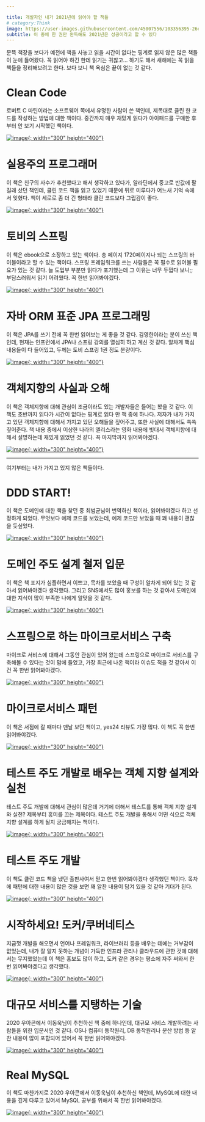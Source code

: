 ```yaml
---

title: 개발자인 내가 2021년에 읽어야 할 책들
# category:Think
image: https://user-images.githubusercontent.com/45007556/103356395-26e5c480-4af4-11eb-8efb-9c2ca83aceb4.png
subtitle: 이 중에 한 권만 완독해도 2021년은 성공이라고 할 수 있다
---
```

문뜩 책장을 보다가 예전에 책을 사놓고 읽을 시간이 없다는 핑계로 읽지 않은 많은 책들이 눈에 들어왔다. 꼭 읽어야 하긴 한데 읽기는 귀찮고... 하기도 해서 새해에는 꼭 읽을 책들을 정리해보려고 한다. 보다 보니 책 욕심은 끝이 없는 것 같다.

# Clean Code

로버트 C 마틴이라는 소프트웨어 쪽에서 유명한 사람이 쓴 책인데, 제목대로 클린 한 코드를 작성하는 방법에 대한 책이다. 중간까지 매우 재밌게 읽다가 아이패드를 구매한 후부터 안 보기 시작했던 책이다.

[![image](https://user-images.githubusercontent.com/45007556/103358598-4c290180-4af9-11eb-900d-5f86aeaeb9eb.png){: width="300" height="400"}](http://www.yes24.com/Product/Goods/11681152?OzSrank=1)

# 실용주의 프로그래머

이 책은 친구의 사수가 추천했다고 해서 생각하고 있다가, 알라딘에서 중고로 반값에 팔길래 샀던 책인데, 클린 코드 책을 읽고 있었기 때문에 뒤로 미루다가 어느새 기억 속에서 잊혔다. 책이 세로로 좀 더 긴 형태라 클린 코드보다 그립감이 좋다.

[![image](https://user-images.githubusercontent.com/45007556/103358591-459a8a00-4af9-11eb-9cb5-4a7fec3a7c3d.png){: width="300" height="400"}](http://www.yes24.com/Product/Goods/12501565?OzSrank=1)

# 토비의 스프링

이 책은 ebook으로 소장하고 있는 책이다. 총 페이지 1720페이지나 되는 스프링의 바이블이라고 할 수 있는 책이다. 스프링 프레임워크를 쓰는 사람들은 꼭 필수로 읽어볼 필요가 있는 것 같다. 늘 도입부 부분만 읽다가 포기했는데 그 이유는 너무 두껍다 보니;; 부담스러워서 읽기 어려웠다. 꼭 한번 읽어봐야겠다.

[![image](https://user-images.githubusercontent.com/45007556/103358578-3e737c00-4af9-11eb-8408-4937ee7ddafd.png){: width="300" height="400"}](http://www.yes24.com/Product/Goods/7516911)

# 자바 ORM 표준 JPA 프로그래밍

이 책은 JPA를 쓰기 전에 꼭 한번 읽어보는 게 좋을 것 같다. 김영한이라는 분이 쓰신 책인데, 현재는 인프런에서 JPA나 스프링 강의를 열심히 하고 계신 것 같다. 알차게 핵심 내용들이 다 들어있고, 두께는 토비 스프링 1권 정도 분량이다.

[![image](https://user-images.githubusercontent.com/45007556/103358561-3582aa80-4af9-11eb-9b60-b1693364abf0.png){: width="300" height="400"}](http://www.yes24.com/Product/Goods/19040233?OzSrank=1)

# 객체지향의 사실과 오해

이 책은 객체지향에 대해 관심이 조금이라도 있는 개발자들은 들어는 봤을 것 같다. 이 책도 초반까지 읽다가 시간이 없다는 핑계로 읽다 만 책 중에 하나다. 저자가 내가 가지고 있던 객체지향에 대해서 가지고 있던 오해들을 짚어주고, 또한 사실에 대해서도 쏙쏙 짚어준다. 책 내용 중에서 이상한 나라의 엘리스라는 영화 내용에 빗대서 객체지향에 대해서 설명하는데 재밌게 읽었던 것 같다. 꼭 마지막까지 읽어봐야겠다.

[![image](https://user-images.githubusercontent.com/45007556/103358540-2bf94280-4af9-11eb-8568-c6e3d171ae1b.png){: width="300" height="400"}](http://www.yes24.com/Product/Goods/18249021?OzSrank=1)

<hr/>
여기부터는 내가 가지고 있지 않은 책들이다.

# DDD START!

이 책은 도메인에 대한 책을 찾던 중 최범균님이 번역하신 책이라, 읽어봐야겠다 하고 선정하게 되었다. 무엇보다 예제 코드를 보았는데, 예제 코드만 보았을 때 꽤 내용이 괜찮을 듯싶었다.

[![image](https://user-images.githubusercontent.com/45007556/103358531-23a10780-4af9-11eb-8c83-ad0ba06ca85f.png){: width="300" height="400"}](http://www.yes24.com/Product/Goods/27750871?OzSrank=1)

# 도메인 주도 설계 철저 입문

이 책은 책 표지가 심플하면서 이쁘고, 목차를 보았을 때 구성이 알차게 되어 있는 것 같아서 읽어봐야겠다 생각했다. 그리고 SNS에서도 많이 홍보를 하는 것 같아서 도메인에 대한 지식이 많이 부족한 나에게 알맞을 것 같다.

[![image](https://user-images.githubusercontent.com/45007556/103358514-1ab03600-4af9-11eb-98c2-2df0c9ab36f4.png){: width="300" height="400"}](http://www.yes24.com/Product/Goods/93384475?OzSrank=2)

# 스프링으로 하는 마이크로서비스 구축

마이크로 서비스에 대해서 그동안 관심이 있어 왔는데 스프링으로 마이크로 서비스를 구축해볼 수 있다는 것이 맘에 들었고, 가장 최근에 나온 책이라 이슈도 적을 것 같아서 이건 꼭 한번 읽어봐야겠다.

[![image](https://user-images.githubusercontent.com/45007556/103358500-1126ce00-4af9-11eb-8185-47c21c1fc68b.png){: width="300" height="400"}](http://www.yes24.com/Product/Goods/95593443?OzSrank=1)

# 마이크로서비스 패턴

이 책은 서점에 갈 때마다 맨날 보던 책이고, yes24 리뷰도 가장 많다. 이 책도 꼭 한번 읽어봐야겠다.

[![image](https://user-images.githubusercontent.com/45007556/103358483-05d3a280-4af9-11eb-9a46-ca29289bcbb8.png){: width="300" height="400"}](http://www.yes24.com/Product/Goods/86542732?OzSrank=2)

# 테스트 주도 개발로 배우는 객체 지향 설계와 실천

테스트 주도 개발에 대해서 관심이 많은데 거기에 더해서 테스트를 통해 객체 지향 설계와 실천? 제목부터 흥미를 끄는 제목이다. 테스트 주도 개발을 통해서 어떤 식으로 객체 지향 설계를 하게 될지 궁금해지는 책이다.

[![image](https://user-images.githubusercontent.com/45007556/103358194-55fe3500-4af8-11eb-91b5-f319671b005d.png){: width="300" height="400"}](http://www.yes24.com/Product/Goods/9008455?OzSrank=1)

# 테스트 주도 개발

이 책도 클린 코드 책을 냈던 출판사여서 믿고 한번 읽어봐야겠다 생각했던 책이다. 목차에 패턴에 대한 내용이 많은 것을 보면 꽤 알찬 내용이 담겨 있을 것 같아 기대가 된다.

[![image](https://user-images.githubusercontent.com/45007556/103358151-4121a180-4af8-11eb-874d-11b603697b26.png){: width="300" height="400"}](http://www.yes24.com/Product/Goods/12246033?OzSrank=1)

# 시작하세요! 도커/쿠버네티스
지금껏 개발을 해오면서 언어나 프레임워크, 라이브러리 등을 배우는 데에는 거부감이 없었는데, 내가 잘 알지 못하는 개념이 가득한 인프라 관리나 클라우드에 관한 것에 대해서는 무지했었는데 이 책은 홍보도 많이 하고, 도커 같은 경우는 평소에 자주 써와서 한번 읽어봐야겠다고 생각했다.

[![image](https://user-images.githubusercontent.com/45007556/103358031-facc4280-4af7-11eb-9167-f1b70cf23a83.png){: width="300" height="400"}](http://www.yes24.com/Product/Goods/93765519?OzSrank=1)

# 대규모 서비스를 지탱하는 기술
2020 우아콘에서 이동욱님이 추천하신 책 중에 하나인데, 대규모 서비스 개발하려는 사람들을 위한 입문서인 것 같다. OS나 컴퓨터 동작원리, DB 동작원리나 분산 방법 등 알찬 내용이 많이 포함되어 있어서 꼭 한번 읽어봐야겠다.

[![image](https://user-images.githubusercontent.com/45007556/103357981-d7a19300-4af7-11eb-921e-3e1c37002aec.png){: width="300" height="400"}](http://www.yes24.com/Product/Goods/4667932)
# Real MySQL
이 책도 마찬가지로 2020 우아콘에서 이동욱님이 추천하신 책인데, MySQL에 대한 내용을 깊게 다루고 있어서 MySQL 공부를 위해서 꼭 한번 읽어봐야겠다.

[![image](https://user-images.githubusercontent.com/45007556/103357867-94dfbb00-4af7-11eb-8287-6c9783db8cd1.png){: width="300" height="400"}](http://www.yes24.com/Product/Goods/6960931?OzSrank=1)